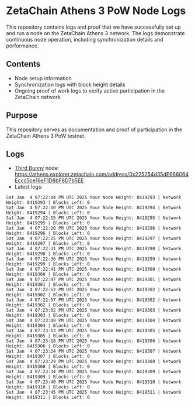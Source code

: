 # ZetaChain Athens 3 PoW Node Logs
This repository contains logs and proof that we have successfully set up and run a node on the ZetaChain Athens 3 network. The logs demonstrate continuous node operation, including synchronization details and performance.

## Contents
- Node setup information
- Synchronization logs with block height details
- Ongoing proof of work logs to verify active participation in the ZetaChain network

## Purpose
This repository serves as documentation and proof of participation in the ZetaChain Athens 3 PoW testnet.

## Logs

- [Third Bunny](https://thirdbunny.xyz/) node: https://athens.explorer.zetachain.com/address/0x225254d35dE666064Eccc5ce16eF1D8bF8D7b5EE
- Latest logs:
```
Sat Jan  4 07:22:04 PM UTC 2025 Your Node Height: 8419293 | Network Height: 8419293 | Blocks Left: 0
Sat Jan  4 07:22:10 PM UTC 2025 Your Node Height: 8419294 | Network Height: 8419294 | Blocks Left: 0
Sat Jan  4 07:22:15 PM UTC 2025 Your Node Height: 8419295 | Network Height: 8419295 | Blocks Left: 0
Sat Jan  4 07:22:20 PM UTC 2025 Your Node Height: 8419296 | Network Height: 8419296 | Blocks Left: 0
Sat Jan  4 07:22:25 PM UTC 2025 Your Node Height: 8419297 | Network Height: 8419297 | Blocks Left: 0
Sat Jan  4 07:22:31 PM UTC 2025 Your Node Height: 8419298 | Network Height: 8419298 | Blocks Left: 0
Sat Jan  4 07:22:36 PM UTC 2025 Your Node Height: 8419299 | Network Height: 8419299 | Blocks Left: 0
Sat Jan  4 07:22:41 PM UTC 2025 Your Node Height: 8419300 | Network Height: 8419300 | Blocks Left: 0
Sat Jan  4 07:22:47 PM UTC 2025 Your Node Height: 8419301 | Network Height: 8419301 | Blocks Left: 0
Sat Jan  4 07:22:52 PM UTC 2025 Your Node Height: 8419302 | Network Height: 8419302 | Blocks Left: 0
Sat Jan  4 07:22:57 PM UTC 2025 Your Node Height: 8419302 | Network Height: 8419302 | Blocks Left: 0
Sat Jan  4 07:23:02 PM UTC 2025 Your Node Height: 8419303 | Network Height: 8419303 | Blocks Left: 0
Sat Jan  4 07:23:08 PM UTC 2025 Your Node Height: 8419304 | Network Height: 8419304 | Blocks Left: 0
Sat Jan  4 07:23:13 PM UTC 2025 Your Node Height: 8419305 | Network Height: 8419305 | Blocks Left: 0
Sat Jan  4 07:23:18 PM UTC 2025 Your Node Height: 8419306 | Network Height: 8419306 | Blocks Left: 0
Sat Jan  4 07:23:24 PM UTC 2025 Your Node Height: 8419307 | Network Height: 8419307 | Blocks Left: 0
Sat Jan  4 07:23:29 PM UTC 2025 Your Node Height: 8419308 | Network Height: 8419308 | Blocks Left: 0
Sat Jan  4 07:23:34 PM UTC 2025 Your Node Height: 8419309 | Network Height: 8419309 | Blocks Left: 0
Sat Jan  4 07:23:40 PM UTC 2025 Your Node Height: 8419310 | Network Height: 8419310 | Blocks Left: 0
Sat Jan  4 07:23:45 PM UTC 2025 Your Node Height: 8419311 | Network Height: 8419311 | Blocks Left: 0
```
